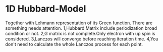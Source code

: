 # 1D Hubbard-Model
Together with Lehmann representation of its Green function.
There are something needs attention.
1,Hubbard Matrix include periodization broad condition or not.
2,G matrix is not complete.Only electron with up spin is considered.
3,Lanczos will converge before reaching iteration time.
4,You don't need to calculate the whole Lanczos process for each point.
